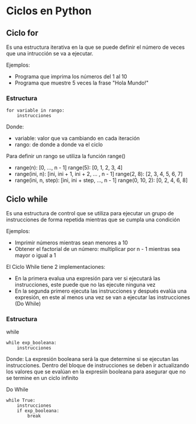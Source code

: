 # Ciclos en Python

## Ciclo for

Es una estructura iterativa en la que se puede definir el número de veces que una intrucción se va a ejecutar.

Ejemplos:
- Programa que imprima los números del 1 al 10
- Programa que muestre 5 veces la frase "Hola Mundo!"

### Estructura

```
for variable in rango:
    instrucciones
```
Donde:
- variable: valor que va cambiando en cada iteración
- rango: de donde a donde va el ciclo

Para definir un rango se utiliza la función range()
- range(n): [0, ..., n - 1]
range(5): [0, 1, 2, 3, 4]
- range(ini, n): [ini, ini + 1, ini + 2, ... , n - 1]
range(2, 8): [2, 3, 4, 5, 6, 7]
- range(ini, n, step): [ini, ini + step, ..., n - 1]
range(0, 10, 2): [0, 2, 4, 6, 8]

## Ciclo while
Es una estructura de control que se utiliza para ejecutar un grupo de instrucciones de forma repetida mientras que se cumpla una condición

Ejemplos:
- Imprimir números mientras sean menores a 10
- Obtener el factorial de un número: multiplicar por n - 1 mientras sea mayor o igual a 1

El Ciclo While tiene 2 implementaciones:
- En la primera evalua una expresión para ver si ejecutará las instrucciones, este puede que no las ejecute ninguna vez
- En la segunda primero ejecuta las instrucciones y después evalúa una expresión, en este al menos una vez se van a ejecutar las instrucciones (Do While)

### Estructura
while
```
while exp_booleana:
    instrucciones
```
Donde:
La expresión booleana será la que determine si se ejecutan las instrucciones.
Dentro del bloque de instrucciones se deben ir actualizando los valores que se evalúan en la expresiín booleana para asegurar que no se termine en un ciclo infinito

Do While
```
while True:
    instrucciones
    if exp_booleana:
        break
```